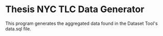# Thesis NYC TLC Data Generator
 This program generates the aggregated data found in the Dataset Tool's data.sql file.
